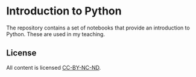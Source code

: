 # Introduction to Python

The repository contains a set of notebooks that provide an introduction to Python.
These are used in my teaching.
 
## License
All content is licensed
[CC-BY-NC-ND](https://creativecommons.org/licenses/by-nc-nd/4.0/).
